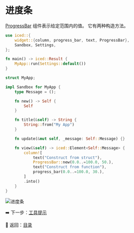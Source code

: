 # 进度条

[ProgressBar](https://docs.rs/iced/0.12.1/iced/widget/progress_bar/struct.ProgressBar.html) 组件表示给定范围内的值。
它有两种构造方法。

```rust
use iced::{
    widget::{column, progress_bar, text, ProgressBar},
    Sandbox, Settings,
};

fn main() -> iced::Result {
    MyApp::run(Settings::default())
}

struct MyApp;

impl Sandbox for MyApp {
    type Message = ();

    fn new() -> Self {
        Self
    }

    fn title(&self) -> String {
        String::from("My App")
    }

    fn update(&mut self, _message: Self::Message) {}

    fn view(&self) -> iced::Element<Self::Message> {
        column![
            text("Construct from struct"),
            ProgressBar::new(0.0..=100.0, 50.),
            text("Construct from function"),
            progress_bar(0.0..=100.0, 30.),
        ]
        .into()
    }
}
```

![进度条](./pic/progressbar.png)

:arrow_right: 下一步：[工具提示](./tooltip.md)

:blue_book: 返回：[目录](./../README.md)
